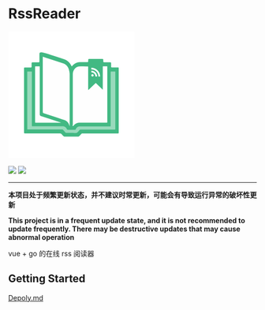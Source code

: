 # RssReader

<img src="https://raw.githubusercontent.com/johnpoint/RssReader/master/web/src/assets/logo.png" width="256px" height="256px"/>

![](https://github.com/johnpoint/RssReader/workflows/RssReader_Auto_Build_Test/badge.svg)
![](https://github.com/johnpoint/RssReader/workflows/RssReader_Web_Auto_Build/badge.svg)
<hr />

**本项目处于频繁更新状态，并不建议时常更新，可能会有导致运行异常的破坏性更新**

**This project is in a frequent update state, and it is not recommended to update frequently. There may be destructive updates that may cause abnormal operation**

vue + go 的在线 rss 阅读器

## Getting Started

[Depoly.md](https://github.com/johnpoint/RssReader/blob/master/doc/deploy.md)
